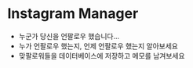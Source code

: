 # Instagram Manager
- 누군가 당신을 언팔로우 했습니다...
- 누가 언팔로우 했는지, 언제 언팔로우 했는지 알아보세요
- 맞팔로워들을 데이터베이스에 저장하고 메모를 남겨보세요
